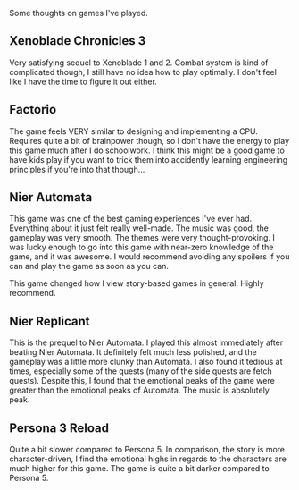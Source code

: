 Some thoughts on games I've played.

## Xenoblade Chronicles 3
Very satisfying sequel to Xenoblade 1 and 2. Combat system is kind of complicated though, I still have no idea how to play optimally. I don't feel like I have the time to figure it out either. 

## Factorio
The game feels VERY similar to designing and implementing a CPU. Requires quite a bit of brainpower though, so I don't have the energy to play this game much after I do schoolwork. I think this might be a good game to have kids play if you want to trick them into accidently learning engineering principles if you're into that though...

## Nier Automata
This game was one of the best gaming experiences I've ever had. Everything about it just felt really well-made. The music was good, the gameplay was very smooth. The themes were very thought-provoking. I was lucky enough to go into this game with near-zero knowledge of the game, and it was awesome. I would recommend avoiding any spoilers if you can and play the game as soon as you can.

This game changed how I view story-based games in general. Highly recommend.

## Nier Replicant
This is the prequel to Nier Automata. I played this almost immediately after beating Nier Automata. It definitely felt much less polished, and the gameplay was a little more clunky than Automata. I also found it tedious at times, especially some of the quests (many of the side quests are fetch quests). Despite this, I found that the emotional peaks of the game were greater than the emotional peaks of Automata. The music is absolutely peak.

## Persona 3 Reload
Quite a bit slower compared to Persona 5. In comparison, the story is more character-driven, I find the emotional highs in regards to the characters are much higher for this game. The game is quite a bit darker compared to Persona 5.
